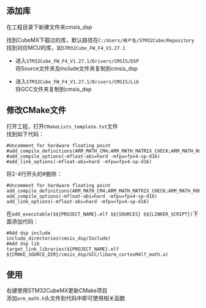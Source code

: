 ## 添加库  
在工程目录下新建文件夹cmsis_dsp  

找到CubeMX下载过的库，默认路径在```C:/Users/用户名/STM32Cube/Repository```  
找到对应MCU的库，如```STM32Cube_FW_F4_V1.27.1```  

- 进入```STM32Cube_FW_F4_V1.27.1/Drivers/CMSIS/DSP```  
将Source文件夹及Include文件夹复制到cmsis_dsp  

- 进入```STM32Cube_FW_F4_V1.27.1/Drivers/CMSIS/Lib```  
将GCC文件夹复制到cmsis_dsp  
## 修改CMake文件  
打开工程，打开```CMakeLists_template.txt```文件  
找到如下代码：
```
#Uncomment for hardware floating point
#add_compile_definitions(ARM_MATH_CM4;ARM_MATH_MATRIX_CHECK;ARM_MATH_ROUNDING)
#add_compile_options(-mfloat-abi=hard -mfpu=fpv4-sp-d16)
#add_link_options(-mfloat-abi=hard -mfpu=fpv4-sp-d16)
```
将2-4行开头的#删除：
```
#Uncomment for hardware floating point
add_compile_definitions(ARM_MATH_CM4;ARM_MATH_MATRIX_CHECK;ARM_MATH_ROUNDING)
add_compile_options(-mfloat-abi=hard -mfpu=fpv4-sp-d16)
add_link_options(-mfloat-abi=hard -mfpu=fpv4-sp-d16)
```
在```add_executable($${PROJECT_NAME}.elf $${SOURCES} $${LINKER_SCRIPT})```下面添加代码：  
```
#Add dsp include
include_directories(cmsis_dsp/Include)
#Add dsp lib
target_link_libraries(${PROJECT_NAME}.elf ${CMAKE_SOURCE_DIR}/cmsis_dsp/GCC/libarm_cortexM4lf_math.a)
```
## 使用  
右键使用STM32CubeMX更新CMake项目  
添加```arm_math.h```头文件到代码中即可使用相关函数
